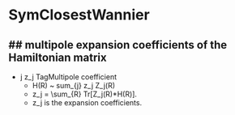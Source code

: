 # SymClosestWannier

## ## multipole expansion coefficients of the Hamiltonian matrix
- j z_j TagMultipole coefficient
    - H(R) ~ sum_{j} z_j Z_j(R)
    - z_j = \sum_{R} Tr[Z_j(R)*H(R)].
    - z_j is the expansion coefficients.